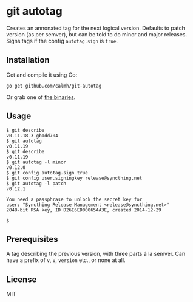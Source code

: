 # git autotag

Creates an annonated tag for the next logical version. Defaults to patch version (as per semver), but can be told to do minor and major releases. Signs tags if the config `autotag.sign` is `true`.

## Installation

Get and compile it using Go:

```go get github.com/calmh/git-autotag```

Or grab one of [the binaries](https://github.com/calmh/git-autotag/releases).

## Usage

```
$ git describe
v0.11.18-3-gb1dd704
$ git autotag
v0.11.19
$ git describe
v0.11.19
$ git autotag -l minor
v0.12.0
$ git config autotag.sign true
$ git config user.signingkey release@syncthing.net
$ git autotag -l patch
v0.12.1

You need a passphrase to unlock the secret key for
user: "Syncthing Release Management <release@syncthing.net>"
2048-bit RSA key, ID D26E6ED000654A3E, created 2014-12-29

$ 
```

## Prerequisites

A tag describing the previous version, with three parts á la semver. Can have a prefix of `v`, `V`, `version` etc., or none at all.

## License

MIT
